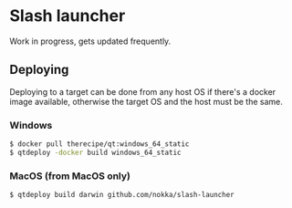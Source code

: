 # Slash launcher

Work in progress, gets updated frequently.

## Deploying
Deploying to a target can be done from any host OS if there's a docker image available,
otherwise the target OS and the host must be the same.

### Windows

```bash
$ docker pull therecipe/qt:windows_64_static
$ qtdeploy -docker build windows_64_static
```

### MacOS (from MacOS only)

```bash
$ qtdeploy build darwin github.com/nokka/slash-launcher
```
